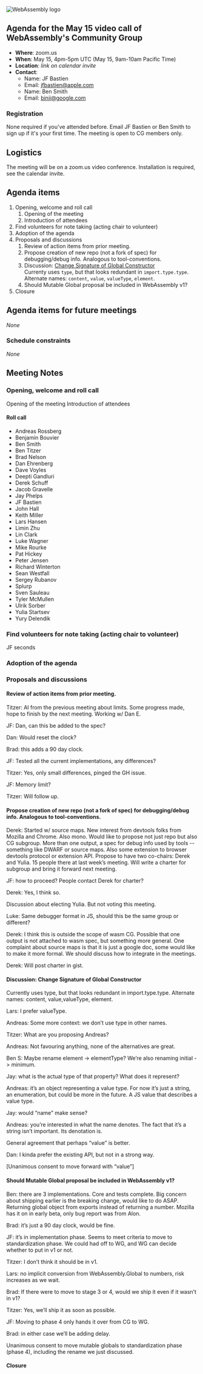 ![WebAssembly logo](/images/WebAssembly.png)

## Agenda for the May 15 video call of WebAssembly's Community Group

- **Where**: zoom.us
- **When**: May 15, 4pm-5pm UTC (May 15, 9am-10am Pacific Time)
- **Location**: *link on calendar invite*
- **Contact**:
    - Name: JF Bastien
    - Email: jfbastien@apple.com
    - Name: Ben Smith
    - Email: binji@google.com

### Registration

None required if you've attended before. Email JF Bastien or Ben Smith to sign
up if it's your first time. The meeting is open to CG members only.

## Logistics

The meeting will be on a zoom.us video conference.
Installation is required, see the calendar invite.

## Agenda items

1. Opening, welcome and roll call
    1. Opening of the meeting
    1. Introduction of attendees
1. Find volunteers for note taking (acting chair to volunteer)
1. Adoption of the agenda
1. Proposals and discussions
    1. Review of action items from prior meeting.
    1. Propose creation of new repo (not a fork of spec) for debugging/debug info. Analogous to tool-conventions.
    1. Discussion: [Change Signature of Global Constructor](https://github.com/WebAssembly/mutable-global/issues/16)   
       Currenty uses `type`, but that looks redundant in `import.type.type`. Alternate names: `content`, `value`,
       `valueType`, `element`.
    1. Should Mutable Global proposal be included in WebAssembly v1?
1. Closure

## Agenda items for future meetings

*None*

### Schedule constraints

*None*

## Meeting Notes

### Opening, welcome and roll call

Opening of the meeting
Introduction of attendees

#### Roll call

* Andreas Rossberg
* Benjamin Bouvier
* Ben Smith
* Ben Titzer
* Brad Nelson
* Dan Ehrenberg
* Dave Voyles
* Deepti Gandluri
* Derek Schuff
* Jacob Gravelle
* Jay Phelps
* JF Bastien
* John Hall
* Keith Miller
* Lars Hansen
* Limin Zhu
* Lin Clark
* Luke Wagner
* Mike Rourke
* Pat Hickey
* Peter Jensen
* Richard Winterton
* Sean Westfall
* Sergey Rubanov
* Splurp
* Sven Sauleau
* Tyler McMullen
* Ulrik Sorber
* Yulia Startsev
* Yury Delendik

### Find volunteers for note taking (acting chair to volunteer)

JF seconds

### Adoption of the agenda

### Proposals and discussions

#### Review of action items from prior meeting.

Titzer: AI from the previous meeting about limits. Some progress made, hope to finish by the next meeting. Working w/ Dan E.

JF: Dan, can this be added to the spec?

Dan: Would reset the clock?

Brad: this adds a 90 day clock.

JF: Tested all the current implementations, any differences?

Titzer: Yes, only small differences, pinged the GH issue.

JF: Memory limit?

Titzer: Will follow up.

#### Propose creation of new repo (not a fork of spec) for debugging/debug info. Analogous to tool-conventions.

Derek: Started w/ source maps. New interest from devtools folks from Mozilla and Chrome. Also mono. Would like to propose not just repo but also CG subgroup. More than one output, a spec for debug info used by tools -- something like DWARF or source maps. Also some extension to browser devtools protocol or extension API. 
Propose to have two co-chairs: Derek and Yulia. 15 people there at last week’s meeting. Will write a charter for subgroup and bring it forward next meeting.

JF: how to proceed? People contact Derek for charter?

Derek: Yes, I think so.

Discussion about electing Yulia. But not voting this meeting.

Luke: Same debugger format in JS, should this be the same group or different?

Derek: I think this is outside the scope of wasm CG. Possible that one output is not attached to wasm spec, but something more general. One complaint about source maps is that it is just a google doc, some would like to make it more formal. We should discuss how to integrate in the meetings.

Derek: Will post charter in gist.

#### Discussion: Change Signature of Global Constructor

Currently uses type, but that looks redundant in import.type.type. Alternate names: content, value,valueType, element.

Lars: I prefer valueType.

Andreas: Some more context: we don’t use type in other names.

Titzer: What are you proposing Andreas?

Andreas: Not favouring anything, none of the alternatives are great.

Ben S: Maybe rename element -> elementType? We’re also renaming initial -> minimum.

Jay: what is the actual type of that property? What does it represent?

Andreas: it’s an object representing a value type. For now it’s just a string, an enumeration, but could be more in the future. A JS value that describes a value type.

Jay: would “name” make sense?

Andreas: you’re interested in what the name denotes. The fact that it’s a string isn’t important. Its denotation is.

General agreement that perhaps “value” is better.

Dan: I kinda prefer the existing API, but not in a strong way.

[Unanimous consent to move forward with “value”]

#### Should Mutable Global proposal be included in WebAssembly v1?

Ben: there are 3 implementations. Core and tests complete. Big concern about shipping earlier is the breaking change, would like to do ASAP. Returning global object from exports instead of returning a number. Mozilla has it on in early beta, only bug report was from Alon.

Brad: it’s just a 90 day clock, would be fine.

JF: it’s in implementation phase. Seems to meet criteria to move to standardization phase. We could had off to WG, and WG can decide whether to put in v1 or not.

Titzer: I don’t think it should be in v1.

Lars: no implicit conversion from WebAssembly.Global to numbers, risk increases as we wait.

Brad: If there were to move to stage 3 or 4, would we ship it even if it wasn’t in v1?

Titzer: Yes, we’ll ship it as soon as possible.

JF: Moving to phase 4 only hands it over from CG to WG.

Brad: in either case we’ll be adding delay.

Unanimous consent to move mutable globals to standardization phase (phase 4), including the rename we just discussed.

#### Closure
